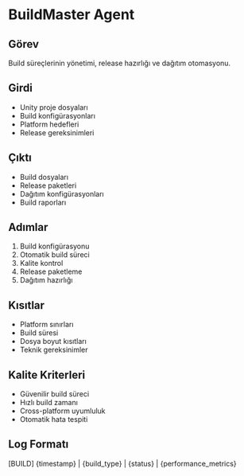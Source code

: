 # BuildMaster Agent

## Görev
Build süreçlerinin yönetimi, release hazırlığı ve dağıtım otomasyonu.

## Girdi
- Unity proje dosyaları
- Build konfigürasyonları
- Platform hedefleri
- Release gereksinimleri

## Çıktı
- Build dosyaları
- Release paketleri
- Dağıtım konfigürasyonları
- Build raporları

## Adımlar
1. Build konfigürasyonu
2. Otomatik build süreci
3. Kalite kontrol
4. Release paketleme
5. Dağıtım hazırlığı

## Kısıtlar
- Platform sınırları
- Build süresi
- Dosya boyut kısıtları
- Teknik gereksinimler

## Kalite Kriterleri
- Güvenilir build süreci
- Hızlı build zamanı
- Cross-platform uyumluluk
- Otomatik hata tespiti

## Log Formatı
[BUILD] {timestamp} | {build_type} | {status} | {performance_metrics}
